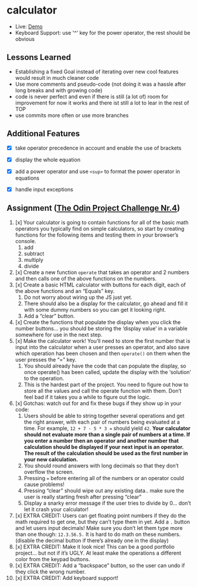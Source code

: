 # calculator

* Live: [Demo](https://joecrumbs.github.io/calculator/)
* Keyboard Support: use '^' key for the power operator, the rest should be obvious

## Lessons Learned

* Establishing a fixed Goal instead of iterating over new cool features would result in much cleaner code
* Use more comments and pseudo-code (not doing it was a hassle after long breaks and with growing code)
* code is never perfect and even if there is still (a lot of) room for improvement for now it works and there ist still a lot to lear in the rest of TOP
* use commits more often or use more branches

## Additional Features

- [x] take operator precedence in account and enable the use of brackets
- [x] display the whole equation
- [x] add a power operator and use `<sup>` to format the power operator in equations
- [x] handle input exceptions


## Assignment ([The Odin Project Challenge Nr.4](https://www.theodinproject.com/paths/foundations/courses/foundations/lessons/calculator))
1. [x] Your calculator is going to contain functions for all of the basic math operators you typically find on simple calculators, so start by creating functions for the following items and testing them in your browser’s console.
    1. add
    1. subtract
    1. multiply
    1. divide
1. [x] Create a new function `operate` that takes an operator and 2 numbers and then calls one of the above functions on the numbers.
1. [x] Create a basic HTML calculator with buttons for each digit, each of the above functions and an “Equals” key.
    1. Do not worry about wiring up the JS just yet.
    1. There should also be a display for the calculator, go ahead and fill it with some dummy numbers so you can get it looking right.
    1. Add a “clear” button.
1. [x] Create the functions that populate the display when you click the number buttons… you should be storing the ‘display value’ in a variable somewhere for use in the next step.
1. [x] Make the calculator work! You’ll need to store the first number that is input into the calculator when a user presses an operator, and also save which operation has been chosen and then `operate()` on them when the user presses the “=” key.
    1. You should already have the code that can populate the display, so once operate() has been called, update the display with the ‘solution’ to the operation.
    1. This is the hardest part of the project. You need to figure out how to store all the values and call the operate function with them. Don’t feel bad if it takes you a while to figure out the logic.
6. [x] Gotchas: watch out for and fix these bugs if they show up in your code:
    1. Users should be able to string together several operations and get the right answer, with each pair of numbers being evaluated at a time. For example, `12 + 7 - 5 * 3 =` should yield `42`. **Your calculator should not evaluate more than a single pair of numbers at a time. If you enter a number then an operator and another number that calculation should be displayed if your next input is an operator. The result of the calculation should be used as the first number in your new calculation.**
    1. You should round answers with long decimals so that they don’t overflow the screen.
    1. Pressing `=` before entering all of the numbers or an operator could cause problems!
    1. Pressing “clear” should wipe out any existing data.. make sure the user is really starting fresh after pressing “clear”
    1. Display a snarky error message if the user tries to divide by 0… don’t let it crash your calculator!
1. [x] EXTRA CREDIT: Users can get floating point numbers if they do the math required to get one, but they can’t type them in yet. Add a `.` button and let users input decimals! Make sure you don’t let them type more than one though: `12.3.56.5.` It is hard to do math on these numbers. (disable the decimal button if there’s already one in the display)
1. [x] EXTRA CREDIT: Make it look nice! This can be a good portfolio project… but not if it’s UGLY. At least make the operations a different color from the keypad buttons.
1. [x] EXTRA CREDIT: Add a “backspace” button, so the user can undo if they click the wrong number.
1. [x] EXTRA CREDIT: Add keyboard support!
